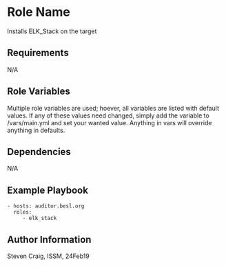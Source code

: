 Role Name
=========

Installs ELK_Stack on the target

Requirements
------------

N/A

Role Variables
--------------

Multiple role variables are used; hoever, all variables are listed with default values. If any of these values need changed, simply add the variable to /vars/main.yml and set your wanted value.
Anything in vars will override anything in defaults.

Dependencies
------------

N/A

Example Playbook
----------------

    - hosts: auditor.besl.org
      roles:
         - elk_stack


Author Information
------------------

Steven Craig, ISSM, 24Feb19
